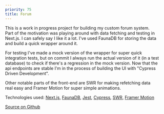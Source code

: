 ```yaml
---
priority: 75
title: Forum
---
```


This is a work in progress project for building my custom forum system.
Part of the motivation was playing around with data fetching and testing in Next.js.
I can safely say I like it a lot. I've used FaunaDB for storing the data and build a quick wrapper around it.

For testing I've made a mock version of the wrapper for super quick integration tests, but on commit I always run the actual version of it (in a test database) to check if there's a regression in the mock version. Now that the api endpoints are stable I'm in the process of building the UI with "Cypress Driven Development".

Other notable parts of the front-end are SWR for making refetching data real easy and Framer Motion for super simple animations.

Technologies used:
[Next.js](https://nextjs.org/),
[FaunaDB](https://fauna.com/),
[Jest](https://jestjs.io/),
[Cypress](https://www.cypress.io/),
[SWR](https://swr.now.sh/),
[Framer Motion](https://www.framer.com/motion/)

[Source on Github](https://github.com/dromedar-design/forum)
